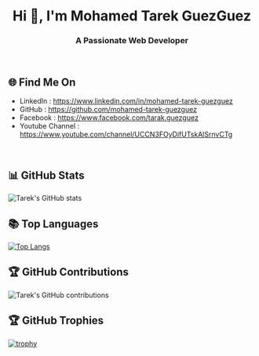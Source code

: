 <h1 align="center">Hi 👋, I'm Mohamed Tarek GuezGuez</h1>
<h3 align="center">A Passionate Web Developer</h3>

<br />

## 🌐 Find Me On
- LinkedIn : https://www.linkedin.com/in/mohamed-tarek-guezguez
- GitHub : https://github.com/mohamed-tarek-guezguez
- Facebook : https://www.facebook.com/tarak.guezguez
- Youtube Channel : https://www.youtube.com/channel/UCCN3FOyDifUTskAlSrnvCTg

<br />

## 📊 GitHub Stats

![Tarek's GitHub stats](https://github-readme-stats.vercel.app/api?username=mohamed-tarek-guezguez&show_icons=true&theme=radical)

 ## 📚 Top Languages

[![Top Langs](https://github-readme-stats.vercel.app/api/top-langs/?username=mohamed-tarek-guezguez&layout=compact&theme=radical)](https://github.com/mohamed-tarek-guezguez/github-readme-stats)

## 🏆 GitHub Contributions

![Tarek's GitHub contributions](https://github-readme-streak-stats.herokuapp.com/?user=mohamed-tarek-guezguez&theme=radical)

## 🏆 GitHub Trophies

[![trophy](https://github-profile-trophy.vercel.app/?username=mohamed-tarek-guezguez&theme=radical)](https://github.com/mohamed-tarek-guezguez/github-profile-trophy)
